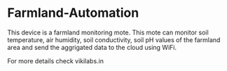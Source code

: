 # Farmland-Automation

This device is a farmland monitoring mote. This mote can monitor soil temperature, air humidity, soil conductivity, soil pH values of the farmland area and send the aggrigated data to the cloud using WiFi. 

For more details check vikilabs.in
